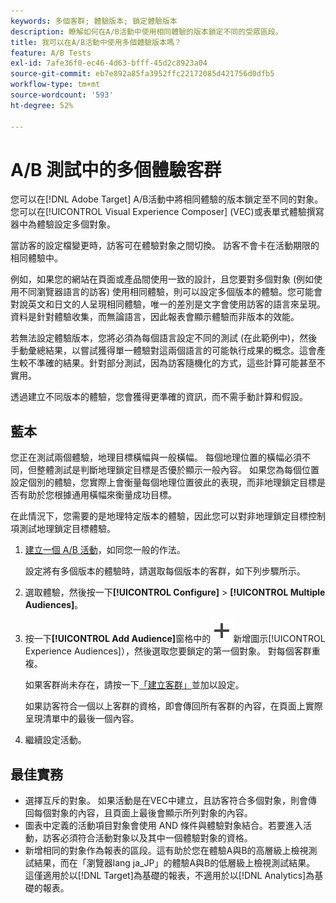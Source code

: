 ```yaml
---
keywords: 多個客群; 體驗版本; 鎖定體驗版本
description: 瞭解如何在A/B活動中使用相同體驗的版本鎖定不同的受眾區段。
title: 我可以在A/B活動中使用多個體驗版本嗎？
feature: A/B Tests
exl-id: 7afe36f0-ec46-4d63-bfff-45d2c8923a04
source-git-commit: eb7e892a85fa3952ffc22172085d421756d0dfb5
workflow-type: tm+mt
source-wordcount: '593'
ht-degree: 52%

---
```


# A/B 測試中的多個體驗客群

您可以在[!DNL Adobe Target] A/B活動中將相同體驗的版本鎖定至不同的對象。 您可以在[!UICONTROL Visual Experience Composer] (VEC)或表單式體驗撰寫器中為體驗設定多個對象。

當訪客的設定檔變更時，訪客可在體驗對象之間切換。 訪客不會卡在活動期限的相同體驗中。

例如，如果您的網站在頁面或產品間使用一致的設計，且您要對多個對象 (例如使用不同瀏覽器語言的訪客) 使用相同體驗，則可以設定多個版本的體驗。您可能會對說英文和日文的人呈現相同體驗，唯一的差別是文字會使用訪客的語言來呈現。資料是針對體驗收集，而無論語言，因此報表會顯示體驗而非版本的效能。

若無法設定體驗版本，您將必須為每個語言設定不同的測試 (在此範例中)，然後手動彙總結果，以嘗試獲得單一體驗對這兩個語言的可能執行成果的概念。這會產生較不準確的結果。針對部分測試，因為訪客隨機化的方式，這些計算可能甚至不實用。

透過建立不同版本的體驗，您會獲得更準確的資訊，而不需手動計算和假設。

## 藍本

您正在測試兩個體驗，地理目標橫幅與一般橫幅。 每個地理位置的橫幅必須不同，但整體測試是判斷地理鎖定目標是否優於顯示一般內容。 如果您為每個位置設定個別的體驗，您實際上會衡量每個地理位置彼此的表現，而非地理鎖定目標是否有助於您根據通用橫幅來衡量成功目標。

在此情況下，您需要的是地理特定版本的體驗，因此您可以對非地理鎖定目標控制項測試地理鎖定目標體驗。

1. [建立一個 A/B 活動](/help/main/c-activities/t-test-ab/t-test-create-ab/test-create-ab.md)，如同您一般的作法。

   設定將有多個版本的體驗時，請選取每個版本的客群，如下列步驟所示。

1. 選取體驗，然後按一下&#x200B;**[!UICONTROL Configure]** > **[!UICONTROL Multiple Audiences]**。

1. 按一下&#x200B;**[!UICONTROL Add Audience]**&#x200B;窗格中的![圖示（](/help/main/assets/icons/Add.svg)新增圖示[!UICONTROL Experience Audiences]），然後選取您要鎖定的第一個對象。 對每個客群重複。

   如果客群尚未存在，請按一下[「建立客群」](/help/main/c-target/c-audiences/create-audience.md#task_E18BD77A9A8F4ED0AC50569F94556558)並加以設定。

   如果訪客符合一個以上客群的資格，即會傳回所有客群的內容，在頁面上實際呈現清單中的最後一個內容。

1. 繼續設定活動。

## 最佳實務

* 選擇互斥的對象。 如果活動是在VEC中建立，且訪客符合多個對象，則會傳回每個對象的內容，且頁面上最後會顯示所列對象的內容。
* 圖表中定義的活動項目對象會使用 AND 條件與體驗對象結合。若要進入活動，訪客必須符合活動對象以及其中一個體驗對象的資格。
* 新增相同的對象作為報表的區段。這有助於您在體驗A與B的高層級上檢視測試結果，而在「瀏覽器lang ja_JP」的體驗A與B的低層級上檢視測試結果。 這僅適用於以[!DNL Target]為基礎的報表，不適用於以[!DNL Analytics]為基礎的報表。
